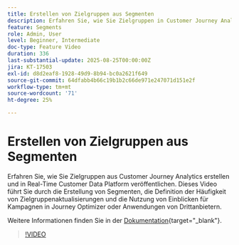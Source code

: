```yaml
---
title: Erstellen von Zielgruppen aus Segmenten
description: Erfahren Sie, wie Sie Zielgruppen in Customer Journey Analytics erstellen und in Real-Time Customer Data Platform veröffentlichen.
feature: Segments
role: Admin, User
level: Beginner, Intermediate
doc-type: Feature Video
duration: 336
last-substantial-update: 2025-08-25T00:00:00Z
jira: KT-17503
exl-id: d8d2eaf8-1928-49d9-8b94-bc0a2621f649
source-git-commit: 64dfabb4b66c19b1b2c66de971e247071d151e2f
workflow-type: tm+mt
source-wordcount: '71'
ht-degree: 25%

---
```


# Erstellen von Zielgruppen aus Segmenten

Erfahren Sie, wie Sie Zielgruppen aus Customer Journey Analytics erstellen und in Real-Time Customer Data Platform veröffentlichen. Dieses Video führt Sie durch die Erstellung von Segmenten, die Definition der Häufigkeit von Zielgruppenaktualisierungen und die Nutzung von Einblicken für Kampagnen in Journey Optimizer oder Anwendungen von Drittanbietern.

Weitere Informationen finden Sie in der [Dokumentation](https://experienceleague.adobe.com/de/docs/analytics-platform/using/cja-components/audiences/publish){target="_blank"}.

>[!VIDEO](https://video.tv.adobe.com/v/3471282/?learn=on&captions=ger)
